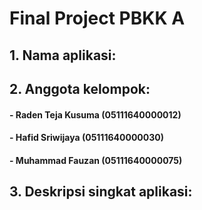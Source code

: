 # Final Project PBKK A

## 1. Nama aplikasi:

## 2. Anggota kelompok:
#### - Raden Teja Kusuma (05111640000012)
#### - Hafid Sriwijaya   (05111640000030)
#### - Muhammad Fauzan (05111640000075)

## 3. Deskripsi singkat aplikasi:
